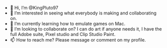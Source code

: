 - 👋 Hi, I’m @KingPluto97
- 👀 I’m interested in seeing what everybody is making and collaborating on.
- 🌱 I’m currently learning how to emulate games on Mac.
- 💞️ I’m looking to collaborate on? I can do art if anyone needs it, I have the full Adobe suite, Pixel studio and Clip Studio Paint.
- 📫 How to reach me? Please message or comment on my profile.
